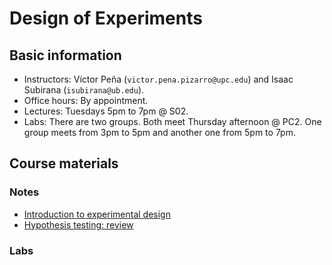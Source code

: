 # Design of Experiments

## Basic information

* Instructors: Víctor Peña (`victor.pena.pizarro@upc.edu`) and Isaac Subirana (`isubirana@ub.edu`).
* Office hours: By appointment.
* Lectures: Tuesdays 5pm to 7pm @ S02. 
* Labs: There are two groups. Both meet Thursday afternoon @ PC2. One group meets from 3pm to 5pm and another one from 5pm to 7pm.  

## Course materials

### Notes

* [Introduction to experimental design](http://vicpena.github.io/doe/basic_concepts.pdf)
* [Hypothesis testing: review](http://vicpena.github.io/doe/intro_testing.pdf)

### Labs

